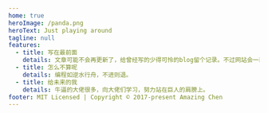 ```yaml
---
home: true
heroImage: /panda.png
heroText: Just playing around
tagline: null
features:
  - title: 写在最前面
    details: 文章可能不会再更新了，给曾经写的少得可怜的blog留个记录。不过网站会一直更新，哎，就是玩儿。
  - title: 怎么不算呢
    details: 编程如逆水行舟，不进则退。
  - title: 给未来的我
    details: 牛逼的大佬很多，向大佬们学习，努力站在巨人的肩膀上。
footer: MIT Licensed | Copyright © 2017-present Amazing Chen
---
```

